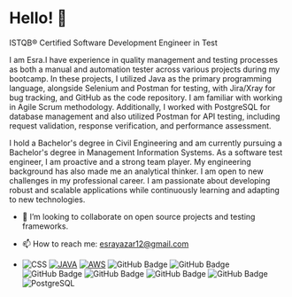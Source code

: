 # Hello! 👋

ISTQB® Certified Software Development Engineer in Test

I am Esra.I have experience in quality management and testing processes as both a manual and automation tester across various projects during my bootcamp. In these projects, I utilized Java as the primary programming language, alongside Selenium and Postman for testing, with Jira/Xray for bug tracking, and GitHub as the code repository. I am familiar with working in Agile Scrum methodology. Additionally, I worked with PostgreSQL for database management and also utilized Postman for API testing, including request validation, response verification, and performance assessment.

I hold a Bachelor's degree in Civil Engineering and am currently pursuing a Bachelor's degree in Management Information Systems. As a software test engineer, I am proactive and a strong team player. My engineering background has also made me an analytical thinker. I am open to new challenges in my professional career.
I am passionate about developing robust and scalable applications while continuously learning and adapting to new technologies. 


- 👯 I’m looking to collaborate on open source projects and testing frameworks.
- 📫 How to reach me: esrayazar12@gmail.com
  
- ![CSS](https://img.shields.io/badge/CSS-blue?style=for-the-badge&logo=css3&logoColor=white) [![JAVA](https://img.shields.io/badge/JAVA-red?style=for-the-badge&logo=openjdk&logoColor=white&link=https://www.oracle.com/java/technologies/downloads/)](https://www.oracle.com/java/technologies/downloads/)  [![AWS](https://img.shields.io/badge/AWS-black?style=for-the-badge&logo=amazon-web-services&logoColor=white&link=https://aws.amazon.com/)](https://aws.amazon.com/)  ![GitHub Badge](https://img.shields.io/badge/HTML5-E34F26?style=for-the-badge&logo=html5&logoColor=white)  ![GitHub Badge](https://img.shields.io/badge/Selenium-43B02A?style=for-the-badge&logo=Selenium&logoColor=white)  ![GitHub Badge](https://img.shields.io/badge/Postman-FF6C37?style=for-the-badge&logo=Postman&logoColor=white)  ![GitHub Badge](https://img.shields.io/badge/Node%20js-339933?style=for-the-badge&logo=nodedotjs&logoColor=white)  ![GitHub Badge](https://img.shields.io/badge/Cucumber-43B02A?style=for-the-badge&logo=cucumber&logoColor=white)  ![GitHub Badge](https://img.shields.io/badge/Jira-0052CC?style=for-the-badge&logo=Jira&logoColor=white)  ![PostgreSQL](https://img.shields.io/badge/PostgreSQL-blue?style=for-the-badge&logo=postgresql&logoColor=white)



